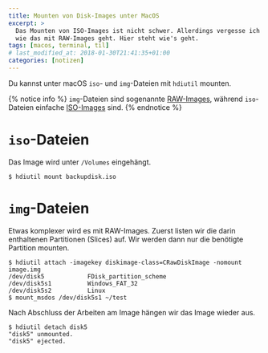 ```yaml
---
title: Mounten von Disk-Images unter MacOS
excerpt: >
  Das Mounten von ISO-Images ist nicht schwer. Allerdings vergesse ich ständig
  wie das mit RAW-Images geht. Hier steht wie's geht.
tags: [macos, terminal, til]
# last_modified_at: 2018-01-30T21:41:35+01:00
categories: [notizen]
---
```


Du kannst unter macOS `iso`- und `img`-Dateien mit `hdiutil` mounten.

{% notice info %}
`img`-Dateien sind sogenannte [RAW-Images](https://en.wikipedia.org/wiki/IMG_(file_format)),
während `iso`-Dateien einfache [ISO-Images](https://en.wikipedia.org/wiki/ISO_image)
sind.
{% endnotice %}

# `iso`-Dateien

Das Image wird unter `/Volumes` eingehängt.

``` terminal
$ hdiutil mount backupdisk.iso
```

# `img`-Dateien

Etwas komplexer wird es mit RAW-Images. Zuerst listen wir die darin enthaltenen
Partitionen (Slices) auf. Wir werden dann nur die benötigte Partition mounten.

``` terminal
$ hdiutil attach -imagekey diskimage-class=CRawDiskImage -nomount image.img
/dev/disk5            FDisk_partition_scheme
/dev/disk5s1          Windows_FAT_32
/dev/disk5s2          Linux
$ mount_msdos /dev/disk5s1 ~/test
```

Nach Abschluss der Arbeiten am Image hängen wir das Image wieder aus.

``` terminal
$ hdiutil detach disk5
"disk5" unmounted.
"disk5" ejected.
```
